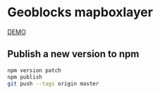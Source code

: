# Geoblocks mapboxlayer

[DEMO](https://geoblocks.github.io/mapboxlayer-legacy/demo.html)

## Publish a new version to npm

```bash
npm version patch
npm publish
git push --tags origin master
```
